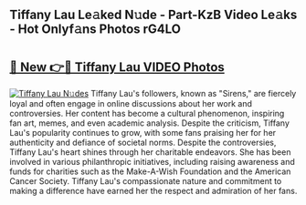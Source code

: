 ## Tiffany Lau Le𝚊ked N𝚞de - Part-KzB Video Le𝚊ks - Hot Onlyf𝚊ns Photos rG4LO

# <h2><a href="http://ac13566.deff.icu/?id=Tiffany+Lau">🔗 New 👉🔴 Tiffany Lau VIDEO Photos</a></h2>

[![Tiffany Lau N𝚞des](https://i.imgur.com/rIISA9y.gif)](http://ac13566.deff.icu/?id=Tiffany+Lau)
Tiffany Lau's followers, known as "Sirens," are fiercely loyal and often engage in online discussions about her work and controversies. Her content has become a cultural phenomenon, inspiring fan art, memes, and even academic analysis. Despite the criticism, Tiffany Lau's popularity continues to grow, with some fans praising her for her authenticity and defiance of societal norms. Despite the controversies, Tiffany Lau's heart shines through her charitable endeavors. She has been involved in various philanthropic initiatives, including raising awareness and funds for charities such as the Make-A-Wish Foundation and the American Cancer Society. Tiffany Lau's compassionate nature and commitment to making a difference have earned her the respect and admiration of her fans.
